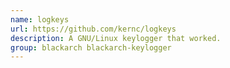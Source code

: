```yaml
---
name: logkeys
url: https://github.com/kernc/logkeys
description: A GNU/Linux keylogger that worked.
group: blackarch blackarch-keylogger
---
```

